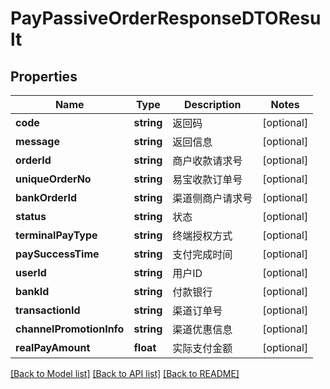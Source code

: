 # PayPassiveOrderResponseDTOResult

## Properties
Name | Type | Description | Notes
------------ | ------------- | ------------- | -------------
**code** | **string** | 返回码 | [optional] 
**message** | **string** | 返回信息 | [optional] 
**orderId** | **string** | 商户收款请求号 | [optional] 
**uniqueOrderNo** | **string** | 易宝收款订单号 | [optional] 
**bankOrderId** | **string** | 渠道侧商户请求号 | [optional] 
**status** | **string** | 状态 | [optional] 
**terminalPayType** | **string** | 终端授权方式 | [optional] 
**paySuccessTime** | **string** | 支付完成时间 | [optional] 
**userId** | **string** | 用户ID | [optional] 
**bankId** | **string** | 付款银行 | [optional] 
**transactionId** | **string** | 渠道订单号 | [optional] 
**channelPromotionInfo** | **string** | 渠道优惠信息 | [optional] 
**realPayAmount** | **float** | 实际支付金额 | [optional] 

[[Back to Model list]](../README.md#documentation-for-models) [[Back to API list]](../README.md#documentation-for-api-endpoints) [[Back to README]](../README.md)


